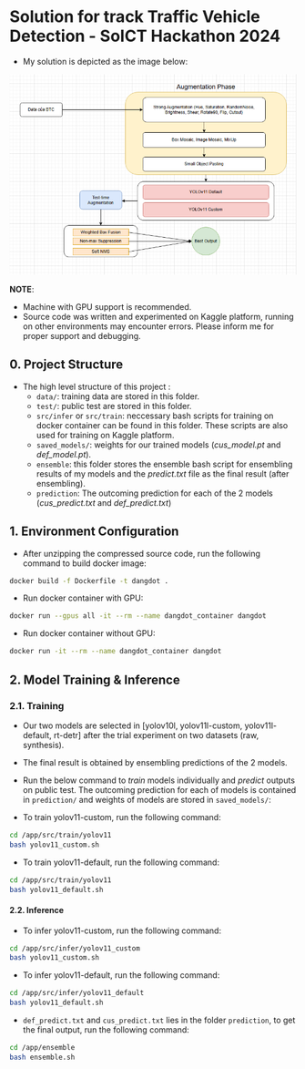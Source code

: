 # Solution for track Traffic Vehicle Detection - SoICT Hackathon 2024

- My solution is depicted as the image below:

![docs/overview.png](docs/overview.png)



__NOTE__: 
- Machine with GPU support is recommended.
- Source code was written and experimented on Kaggle platform, running on other environments may encounter errors. Please inform me for proper support and debugging.

## 0. Project Structure
- The high level structure of this project :
  - `data/`: training data are stored in this folder.
  - `test/`: public test are stored in this folder.
  - `src/infer` or `src/train`: neccessary bash scripts for training on docker container can be found in this folder. These scripts are also used for training on Kaggle platform. 
  - `saved_models/`: weights for our trained models (_cus_model.pt_ and _def_model.pt_).
  - `ensemble`: this folder stores the ensemble bash script for ensembling results of my models and the _predict.txt_ file as the final result (after ensembling).
  - `prediction`: The outcoming prediction for each of the 2 models (_cus_predict.txt_ and _def_predict.txt_)

## 1. Environment Configuration

- After unzipping the compressed source code, run the following command to build docker image:
```bash
docker build -f Dockerfile -t dangdot .
```
- Run docker container with GPU:
```bash
docker run --gpus all -it --rm --name dangdot_container dangdot
```
- Run docker container without GPU:
```bash
docker run -it --rm --name dangdot_container dangdot
```

## 2. Model Training & Inference
### 2.1. Training
- Our two models are selected in [yolov10l, yolov11l-custom, yolov11l-default, rt-detr] after the trial experiment on two datasets (raw, synthesis).
- The final result is obtained by ensembling predictions of the 2 models.
- Run the below command to _train_ models individually and _predict_ outputs on public test. The outcoming prediction for each of models is contained in `prediction/` and weights of models are stored in `saved_models/`:  

- To train yolov11-custom, run the following command:
```bash
cd /app/src/train/yolov11
bash yolov11_custom.sh
```

- To train yolov11-default, run the following command:
```bash
cd /app/src/train/yolov11
bash yolov11_default.sh
```

#### 2.2. Inference

- To infer yolov11-custom, run the following command:
```bash
cd /app/src/infer/yolov11_custom
bash yolov11_custom.sh
```

- To infer yolov11-default, run the following command:
```bash
cd /app/src/infer/yolov11_default
bash yolov11_default.sh
```

- `def_predict.txt` and `cus_predict.txt` lies in the folder `prediction`, to get the final output, run the following command:
```bash
cd /app/ensemble
bash ensemble.sh
```